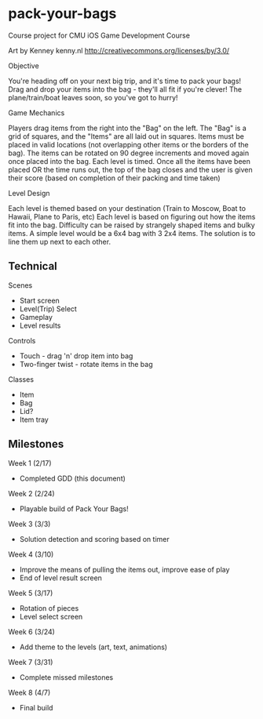 # pack-your-bags
Course project for CMU iOS Game Development Course

Art by Kenney 
kenny.nl 
http://creativecommons.org/licenses/by/3.0/ 

Objective

You're heading off on your next big trip, and it's time to pack your bags! Drag and drop your items into the bag - they'll all fit if you're clever! The plane/train/boat leaves soon, so you've got to hurry! 

Game Mechanics

Players drag items from the right into the "Bag" on the left. The "Bag" is a grid of squares, and the "Items" are all laid out in squares. Items must be placed in valid locations (not overlapping other items or the borders of the bag). The items can be rotated on 90 degree increments and moved again once placed into the bag. Each level is timed. Once all the items have been placed OR the time runs out, the top of the bag closes and the user is given their score (based on completion of their packing and time taken)

Level Design

Each level is themed based on your destination (Train to Moscow, Boat to Hawaii, Plane to Paris, etc)
Each level is based on figuring out how the items fit into the bag. Difficulty can be raised by strangely shaped items and bulky items. A simple level would be a 6x4 bag with 3 2x4 items. The solution is to line them up next to each other.

Technical
---------

Scenes

* Start screen 
* Level(Trip) Select
* Gameplay
* Level results

Controls

* Touch - drag 'n' drop item into bag
* Two-finger twist - rotate items in the bag

Classes

* Item
* Bag 
* Lid?
* Item tray

Milestones
----------

Week 1 (2/17)
* Completed GDD (this document)

Week 2 (2/24)
* Playable build of Pack Your Bags!

Week 3 (3/3)
* Solution detection and scoring based on timer

Week 4 (3/10)
* Improve the means of pulling the items out, improve ease of play
* End of level result screen

Week 5 (3/17)
* Rotation of pieces
* Level select screen

Week 6 (3/24)
* Add theme to the levels (art, text, animations)

Week 7 (3/31)
* Complete missed milestones

Week 8 (4/7)
* Final build
